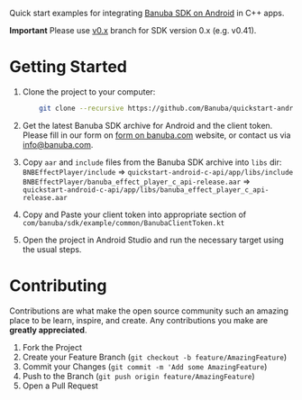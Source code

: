 Quick start examples for integrating [Banuba SDK on Android](https://docs.banuba.com/face-ar-sdk/android/android_overview) in C++ apps.

**Important**
Please use [v0.x](../../tree/v0.x) branch for SDK version 0.x (e.g. v0.41).

# Getting Started

1. Clone the project to your computer:

    ```sh
        git clone --recursive https://github.com/Banuba/quickstart-android-c-api.git
    ```

2. Get the latest Banuba SDK archive for Android and the client token. Please fill in our form on [form on banuba.com](https://www.banuba.com/face-filters-sdk) website, or contact us via [info@banuba.com](mailto:info@banuba.com).
3. Copy `aar` and `include` files from the Banuba SDK archive into `libs` dir:
    `BNBEffectPlayer/include` => `quickstart-android-c-api/app/libs/include`
    `BNBEffectPlayer/banuba_effect_player_c_api-release.aar` => `quickstart-android-c-api/app/libs/banuba_effect_player_c_api-release.aar`
4. Copy and Paste your client token into appropriate section of `com/banuba/sdk/example/common/BanubaClientToken.kt`
5. Open the project in Android Studio and run the necessary target using the usual steps.

# Contributing

Contributions are what make the open source community such an amazing place to be learn, inspire, and create. Any contributions you make are **greatly appreciated**.

1. Fork the Project
2. Create your Feature Branch (`git checkout -b feature/AmazingFeature`)
3. Commit your Changes (`git commit -m 'Add some AmazingFeature`)
4. Push to the Branch (`git push origin feature/AmazingFeature`)
5. Open a Pull Request
